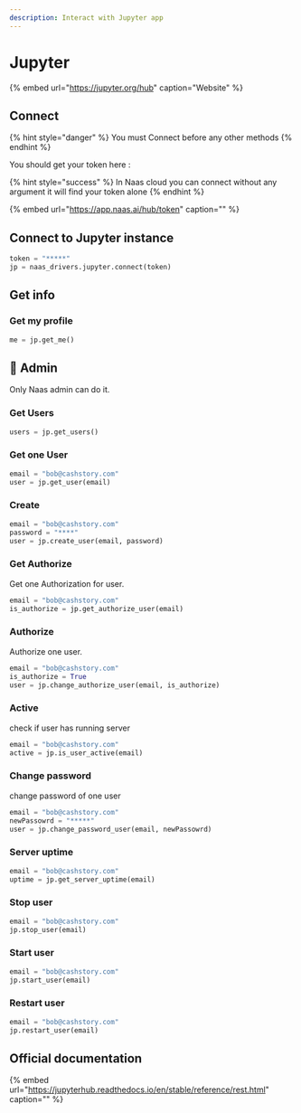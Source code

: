 ```yaml
---
description: Interact with Jupyter app
---
```


# Jupyter

{% embed url="https://jupyter.org/hub" caption="Website" %}

## Connect

{% hint style="danger" %}
You must Connect before any other methods
{% endhint %}

You should get your token here :

{% hint style="success" %}
In Naas cloud you can connect without any argument it will find your token alone
{% endhint %}

{% embed url="https://app.naas.ai/hub/token" caption="" %}

## Connect to Jupyter instance

```python
token = "*****"
jp = naas_drivers.jupyter.connect(token)
```

## Get info

### Get my profile

```python
me = jp.get_me()
```

## 🔑 Admin

Only Naas admin can do it.

### Get Users

```python
users = jp.get_users()
```

### Get one User

```python
email = "bob@cashstory.com"
user = jp.get_user(email)
```

### Create

```python
email = "bob@cashstory.com"
password = "****"
user = jp.create_user(email, password)
```

### Get Authorize

Get one Authorization for user.

```python
email = "bob@cashstory.com"
is_authorize = jp.get_authorize_user(email)
```

### Authorize

Authorize one user.

```python
email = "bob@cashstory.com"
is_authorize = True
user = jp.change_authorize_user(email, is_authorize)
```

### Active

check if user has running server

```python
email = "bob@cashstory.com"
active = jp.is_user_active(email)
```

### Change password

change password of one user

```python
email = "bob@cashstory.com"
newPassowrd = "*****"
user = jp.change_password_user(email, newPassowrd)
```

### Server uptime

```python
email = "bob@cashstory.com"
uptime = jp.get_server_uptime(email)
```

### Stop user

```python
email = "bob@cashstory.com"
jp.stop_user(email)
```

### Start user

```python
email = "bob@cashstory.com"
jp.start_user(email)
```

### Restart user

```python
email = "bob@cashstory.com"
jp.restart_user(email)
```

## Official documentation

{% embed url="https://jupyterhub.readthedocs.io/en/stable/reference/rest.html" caption="" %}

